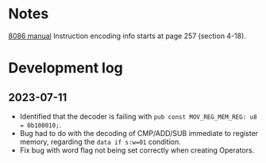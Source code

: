 # Notes
[8086 manual](https://ia801302.us.archive.org/2/items/bitsavers_intel80869lyUsersManualOct79_62967963/9800722-03_The_8086_Family_Users_Manual_Oct79.pdf)
Instruction encoding info starts at page 257 (section 4-18).

# Development log
## 2023-07-11
- Identified that the decoder is failing with `pub const MOV_REG_MEM_REG: u8 = 0b100010;`.
- Bug had to do with the decoding of CMP/ADD/SUB immediate to register memory, regarding the `data if s:w=01` condition.
- Fix bug with word flag not being set correctly when creating Operators.

